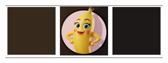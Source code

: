 <table>
  <tr>
    <td><img src="avator_l.png" width="100%"></td>
    <td><img src="avator.png" width="360"></td>
    <td><img src="avator_r.png" width="100%"></td>
  </tr>
</table>
